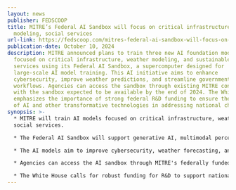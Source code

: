 ```yaml
---
layout: news
publisher: FEDSCOOP
title: MITRE’s Federal AI Sandbox will focus on critical infrastructure, weather
  modeling, social services
url-link: https://fedscoop.com/mitres-federal-ai-sandbox-will-focus-on-critical-infrastructure-weather-modeling-social-services/
publication-date: October 10, 2024
description: MITRE announced plans to train three new AI foundation models
  focused on critical infrastructure, weather modeling, and sustainable social
  services using its Federal AI Sandbox, a supercomputer designed for
  large-scale AI model training. This AI initiative aims to enhance
  cybersecurity, improve weather predictions, and streamline government
  workflows. Agencies can access the sandbox through existing MITRE contracts,
  with the sandbox expected to be available by the end of 2024. The White House
  emphasizes the importance of strong federal R&D funding to ensure the success
  of AI and other transformative technologies in addressing national challenges.
synopsis: >-
  * MITRE will train AI models focused on critical infrastructure, weather, and
  social services.

  * The Federal AI Sandbox will support generative AI, multimodal perception, and reinforcement learning.

  * The AI models aim to improve cybersecurity, weather forecasting, and government workflows.

  * Agencies can access the AI sandbox through MITRE's federally funded R&D centers.

  * The White House calls for robust funding for R&D to support national technology goals.
---
```

